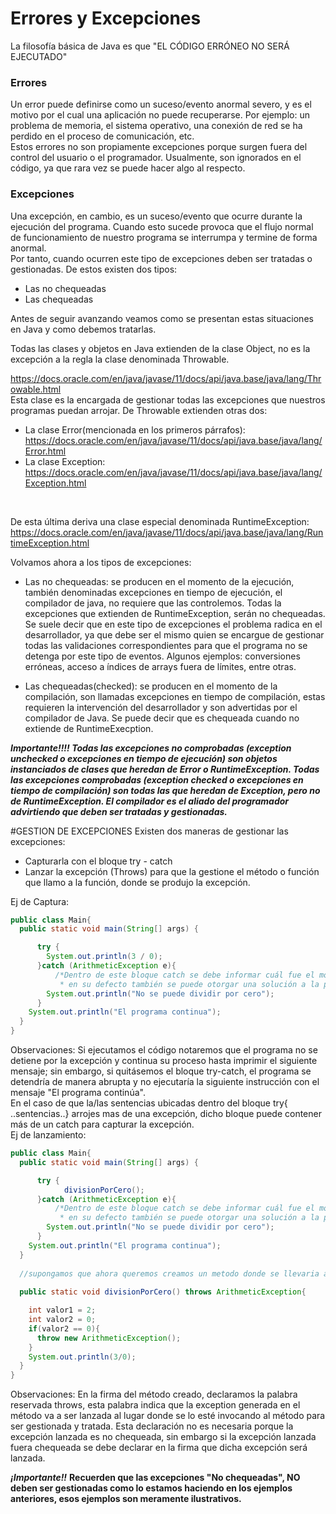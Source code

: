 # Errores y Excepciones
La filosofía básica de Java es que "EL CÓDIGO ERRÓNEO NO SERÁ EJECUTADO"

### Errores
Un error puede definirse como un suceso/evento anormal severo, y es el motivo por el cual una aplicación no puede recuperarse. Por ejemplo: un problema de memoria, el sistema operativo, una conexión de red se ha perdido en el proceso de comunicación, etc.
<br>Estos errores no son propiamente excepciones porque surgen fuera del control del usuario o el programador. Usualmente, son ignorados en el código, ya que rara vez se puede hacer algo al respecto.

### Excepciones
Una excepción, en cambio, es un suceso/evento que ocurre durante la ejecución del programa. Cuando esto sucede provoca que el flujo normal de funcionamiento de nuestro programa se interrumpa y termine de forma anormal.<br>
Por tanto, cuando ocurren este tipo de excepciones deben ser tratadas o gestionadas. De estos existen dos tipos:<br>
- Las no chequeadas
- Las chequeadas

Antes de seguir avanzando veamos como se presentan estas situaciones en Java y como debemos tratarlas.

Todas las clases y objetos en Java extienden de la clase Object, no es la excepción a la regla la clase denominada Throwable.

https://docs.oracle.com/en/java/javase/11/docs/api/java.base/java/lang/Throwable.html
<br>
Esta clase es la encargada de gestionar todas las excepciones que nuestros programas puedan arrojar. De Throwable extienden otras dos:
- La clase Error(mencionada en los primeros párrafos): https://docs.oracle.com/en/java/javase/11/docs/api/java.base/java/lang/Error.html
- La clase Exception: https://docs.oracle.com/en/java/javase/11/docs/api/java.base/java/lang/Exception.html
<br>

De esta última deriva una clase especial denominada RuntimeException:
  https://docs.oracle.com/en/java/javase/11/docs/api/java.base/java/lang/RuntimeException.html

Volvamos ahora a los tipos de excepciones:
- Las no chequeadas: se producen en el momento de la ejecución, también denominadas excepciones en tiempo de ejecución, el compilador de java, no requiere que las controlemos. Todas la excepciones que extienden de RuntimeException, serán no chequeadas. Se suele decir que en este tipo de excepciones el problema radica en el desarrollador, ya que debe ser el mismo quien se encargue de gestionar todas las validaciones correspondientes para que el programa no se detenga por este tipo de eventos.
Algunos ejemplos: conversiones erróneas, acceso a índices de arrays fuera de límites, entre otras.

- Las chequeadas(checked): se producen en el momento de la compilación, son llamadas excepciones en tiempo de compilación, estas requieren la intervención del desarrollador y son advertidas por el compilador de Java. Se puede decir que es chequeada cuando no extiende de RuntimeExecption.

**_Importante!!!!
Todas las excepciones no comprobadas
(exception unchecked o excepciones en tiempo de ejecución)
son objetos instanciados de clases que heredan de 
Error o RuntimeException.
Todas las excepciones comprobadas (exception checked o excepciones en tiempo de compilación) son todas las que heredan de Exception, pero no de RuntimeException.
El compilador es el aliado del programador advirtiendo que deben ser tratadas y gestionadas._**

#GESTION DE EXCEPCIONES
Existen dos maneras de gestionar las excepciones:
-  Capturarla con el bloque try - catch
-  Lanzar la excepción (Throws) para que la gestione el método o función que llamo a la función, donde se produjo la excepción. 

Ej de Captura:
```java
public class Main{
  public static void main(String[] args) {

      try {
        System.out.println(3 / 0);
      }catch (ArithmeticException e){
          /*Dentro de este bloque catch se debe informar cuál fue el motivo por el cual el programa no funciona o
           * en su defecto también se puede otorgar una solución a la problemática*/
        System.out.println("No se puede dividir por cero");
      }
    System.out.println("El programa continua");
  }
}
```
Observaciones: Si ejecutamos el código notaremos que el programa no se detiene por la excepción y continua su proceso hasta imprimir el siguiente mensaje; sin embargo, si quitásemos el bloque try-catch, el programa se detendría de manera abrupta y no ejecutaría la siguiente instrucción con el mensaje "El programa continúa".<br>
En el caso de que la/las sentencias ubicadas dentro del bloque try{ ..sentencias..} arrojes mas de una excepción, dicho bloque puede contener más de un catch para capturar la excepción.
<br>
Ej de lanzamiento:
```Java
public class Main{
  public static void main(String[] args) {

      try {
            divisionPorCero();
      }catch (ArithmeticException e){
          /*Dentro de este bloque catch se debe informar cuál fue el motivo por el cual el programa no funciona o
           * en su defecto también se puede otorgar una solución a la problematica*/
        System.out.println("No se puede dividir por cero");
      }
    System.out.println("El programa continua");
  }
  
  //supongamos que ahora queremos creamos un metodo donde se llevaria a cabo la división por cero
  
  public static void divisionPorCero() throws ArithmeticException{

    int valor1 = 2;
    int valor2 = 0;
    if(valor2 == 0){
      throw new ArithmeticException();
    }
    System.out.println(3/0);
  }
}
```
Observaciones: En la firma del método creado, declaramos la palabra reservada throws, esta palabra indica que la exception generada en el método va a ser lanzada al lugar donde se lo esté invocando al método para ser gestionada y tratada. Esta declaración no es necesaria porque la excepción lanzada es no chequeada, sin embargo si la excepción lanzada fuera chequeada se debe declarar en la firma que dicha excepción será lanzada.

**_¡Importante!!_**
**Recuerden que las excepciones "No chequeadas", NO deben ser gestionadas como lo estamos haciendo en los ejemplos anteriores, esos ejemplos son meramente ilustrativos.**

